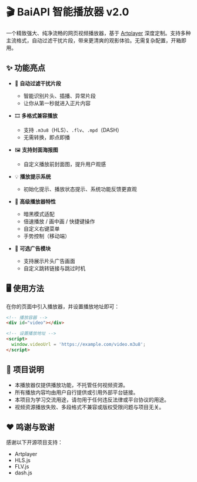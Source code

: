 # 🎬 BaiAPI 智能播放器 v2.0

一个精致强大、纯净流畅的网页视频播放器，基于 [Artplayer](https://artplayer.org) 深度定制。支持多种主流格式，自动过滤干扰片段，带来更清爽的观影体验。无需复杂配置，开箱即用。


## ✨ 功能亮点

- 🚀 **自动过滤干扰片段**
  - 智能识别片头、插播、异常片段
  - 让你从第一秒就进入正片内容

- 🎞️ **多格式兼容播放**
  - 支持 `.m3u8`（HLS）、`.flv`、`.mpd`（DASH）
  - 无需转换，即点即播

- 🖼️ **支持封面海报图**
  - 自定义播放前封面图，提升用户观感

- 💡 **播放提示系统**
  - 初始化提示、播放状态提示、系统功能反馈更直观

- 🎨 **高级播放器特性**
  - 暗黑模式适配
  - 倍速播放 / 画中画 / 快捷键操作
  - 自定义右键菜单
  - 手势控制（移动端）

- 📢 **可选广告模块**
  - 支持展示片头广告画面
  - 自定义跳转链接与跳过时机


## 🖥️ 使用方法

在你的页面中引入播放器，并设置播放地址即可：

```html
<!-- 播放容器 -->
<div id="video"></div>

<!-- 设置播放地址 -->
<script>
  window.videoUrl = 'https://example.com/video.m3u8';
</script>
```

## 📎 项目说明

- 本播放器仅提供播放功能，不托管任何视频资源。
- 所有播放内容均由用户自行提供或引用外部平台链接。
- 本项目为学习交流用途，请勿用于任何违反法律或平台协议的用途。
- 视频资源播放失败、多段格式不兼容或版权受限问题与项目无关。

## ❤️ 鸣谢与致谢

感谢以下开源项目支持：
- Artplayer
- HLS.js
- FLV.js
- dash.js

